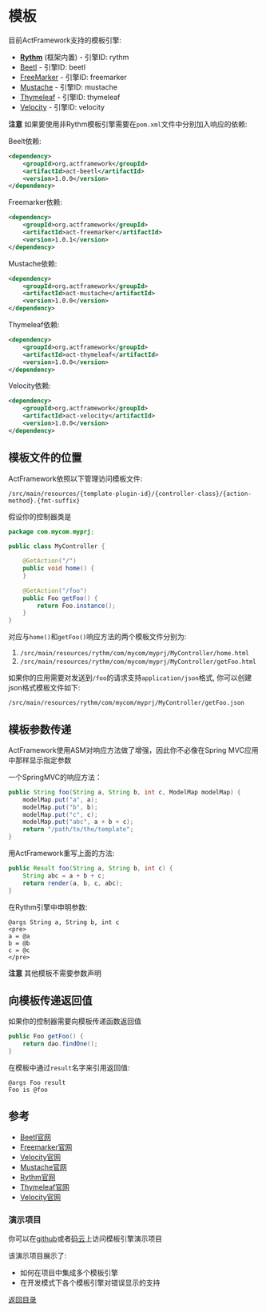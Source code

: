 # 模板

目前ActFramework支持的模板引擎:

* **[Rythm](http://rythmengine.org)** (框架内置) - 引擎ID: rythm
* [Beetl](http://www.ibeetl.com) - 引擎ID: beetl
* [FreeMarker](http://freemarker.apache.org) - 引擎ID: freemarker
* [Mustache](https://github.com/spullara/mustache.java) - 引擎ID: mustache
* [Thymeleaf](http://www.thymeleaf.org/) - 引擎ID: thymeleaf
* [Velocity](http://velocity.apache.org) - 引擎ID: velocity

**注意** 如果要使用非Rythm模板引擎需要在`pom.xml`文件中分别加入响应的依赖:

Beelt依赖:

```xml
<dependency>
    <groupId>org.actframework</groupId>
    <artifactId>act-beetl</artifactId>
    <version>1.0.0</version>
</dependency>
```

Freemarker依赖:

```xml
<dependency>
    <groupId>org.actframework</groupId>
    <artifactId>act-freemarker</artifactId>
    <version>1.0.1</version>
</dependency>
```

Mustache依赖:

```xml
<dependency>
    <groupId>org.actframework</groupId>
    <artifactId>act-mustache</artifactId>
    <version>1.0.0</version>
</dependency>
```

Thymeleaf依赖:

```xml
<dependency>
    <groupId>org.actframework</groupId>
    <artifactId>act-thymeleaf</artifactId>
    <version>1.0.0</version>
</dependency>
```


Velocity依赖:

```xml
<dependency>
    <groupId>org.actframework</groupId>
    <artifactId>act-velocity</artifactId>
    <version>1.0.0</version>
</dependency>
```

## <a name="location"></a>模板文件的位置

ActFramework依照以下管理访问模板文件:

```
/src/main/resources/{template-plugin-id}/{controller-class}/{action-method}.{fmt-suffix}
```

假设你的控制器类是

```java
package com.mycom.myprj;

public class MyController {
    
    @GetAction("/")
    public void home() {
    }
    
    @GetAction("/foo")
    public Foo getFoo() {
        return Foo.instance();
    }
}
``` 

对应与`home()`和`getFoo()`响应方法的两个模板文件分别为:

1. `/src/main/resources/rythm/com/mycom/myprj/MyController/home.html`
1. `/src/main/resources/rythm/com/mycom/myprj/MyController/getFoo.html`

如果你的应用需要对发送到`/foo`的请求支持`application/json`格式, 你可以创建json格式模板文件如下: 

```
/src/main/resources/rythm/com/mycom/myprj/MyController/getFoo.json
``` 

## 模板参数传递

ActFramework使用ASM对响应方法做了增强，因此你不必像在Spring MVC应用中那样显示指定参数

一个SpringMVC的响应方法：

```java
public String foo(String a, String b, int c, ModelMap modelMap) {
    modelMap.put("a", a);
    modelMap.put("b", b);
    modelMap.put("c", c);
    modelMap.put("abc", a + b + c);
    return "/path/to/the/template";
}
```

用ActFramework重写上面的方法:

```java
public Result foo(String a, String b, int c) {
    String abc = a + b + c;
    return render(a, b, c, abc);
}
```

在Rythm引擎中申明参数:

```
@args String a, String b, int c
<pre>
a = @a
b = @b
c = @c
</pre>
```

**注意** 其他模板不需要参数声明

## 向模板传递返回值

如果你的控制器需要向模板传递函数返回值

```java
public Foo getFoo() {
    return dao.findOne();
}
```

在模板中通过`result`名字来引用返回值:

```
@args Foo result
Foo is @foo
```

## 参考

* [Beetl官网](http://www.ibeetl.com)
* [Freemarker官网](http://freemarker.incubator.apache.org/)
* [Velocity官网](http://velocity.apache.org)
* [Mustache官网](https://github.com/spullara/mustache.java)
* [Rythm官网](http://rythmengine.org)
* [Thymeleaf官网](http://www.thymeleaf.org/)
* [Velocity官网](http://velocity.apache.org)


### 演示项目

你可以在[github](https://github.com/actframework/act-demo-apps/tree/master/views)或者[码云](https://git.oschina.net/actframework/demo-apps/tree/master/views?dir=1&filepath=views)上访问模板引擎演示项目 

该演示项目展示了:

* 如何在项目中集成多个模板引擎
* 在开发模式下各个模板引擎对错误显示的支持


[返回目录](index.md)
